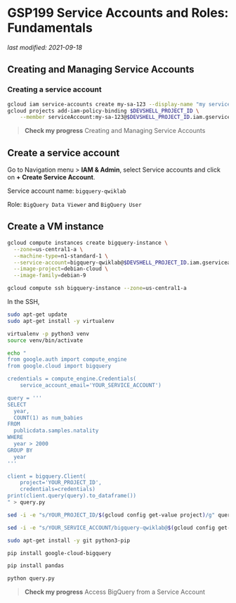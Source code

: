 # GSP199 Service Accounts and Roles: Fundamentals

_last modified: 2021-09-18_

## Creating and Managing Service Accounts

### Creating a service account

```bash
gcloud iam service-accounts create my-sa-123 --display-name "my service account"
gcloud projects add-iam-policy-binding $DEVSHELL_PROJECT_ID \
    --member serviceAccount:my-sa-123@$DEVSHELL_PROJECT_ID.iam.gserviceaccount.com --role roles/editor
```

> **Check my progress**
> Creating and Managing Service Accounts

## Create a service account

Go to Navigation menu > **IAM & Admin**, select Service accounts and click on **+ Create Service Account**.

Service account name: `bigquery-qwiklab`

Role: `BigQuery Data Viewer` and `BigQuery User`

## Create a VM instance

```bash
gcloud compute instances create bigquery-instance \
  --zone=us-central1-a \
  --machine-type=n1-standard-1 \
  --service-account=bigquery-qwiklab@$DEVSHELL_PROJECT_ID.iam.gserviceaccount.com \
  --image-project=debian-cloud \
  --image-family=debian-9

gcloud compute ssh bigquery-instance --zone=us-central1-a
```


In the SSH,


```bash
sudo apt-get update
sudo apt-get install -y virtualenv

```

```bash
virtualenv -p python3 venv
source venv/bin/activate

echo "
from google.auth import compute_engine
from google.cloud import bigquery

credentials = compute_engine.Credentials(
    service_account_email='YOUR_SERVICE_ACCOUNT')

query = '''
SELECT
  year,
  COUNT(1) as num_babies
FROM
  publicdata.samples.natality
WHERE
  year > 2000
GROUP BY
  year
'''

client = bigquery.Client(
    project='YOUR_PROJECT_ID',
    credentials=credentials)
print(client.query(query).to_dataframe())
" > query.py

sed -i -e "s/YOUR_PROJECT_ID/$(gcloud config get-value project)/g" query.py

sed -i -e "s/YOUR_SERVICE_ACCOUNT/bigquery-qwiklab@$(gcloud config get-value project).iam.gserviceaccount.com/g" query.py

sudo apt-get install -y git python3-pip

```

```bash
pip install google-cloud-bigquery

pip install pandas

python query.py
```

> **Check my progress**
> Access BigQuery from a Service Account